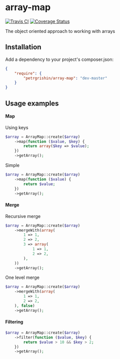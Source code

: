 array-map
=========
[![Travis CI](https://travis-ci.org/petrgrishin/array-map.png "Travis CI")](https://travis-ci.org/petrgrishin/array-map)
[![Coverage Status](https://coveralls.io/repos/petrgrishin/array-map/badge.png?branch=master)](https://coveralls.io/r/petrgrishin/array-map?branch=master)

The object oriented approach to working with arrays

Installation
------------
Add a dependency to your project's composer.json:
```json
{
    "require": {
        "petrgrishin/array-map": "dev-master"
    }
}
```

Usage examples
--------------
#### Map
Using keys
```php
$array = ArrayMap::create($array)
    ->map(function ($value, $key) {
        return array($key => $value);
    })
    ->getArray();
```

Simple
```php
$array = ArrayMap::create($array)
    ->map(function ($value) {
        return $value;
    })
    ->getArray();
```

#### Merge
Recursive merge
```php
$array = ArrayMap::create($array)
    ->mergeWith(array(
        1 => 1,
        2 => 2,
        3 => array(
            1 => 1,
            2 => 2,
        ),
    ))
    ->getArray();
```

One level merge
```php
$array = ArrayMap::create($array)
    ->mergeWith(array(
        1 => 1,
        2 => 2,
    ), false)
    ->getArray();
```

#### Filtering
```php
$array = ArrayMap::create($array)
    ->filter(function ($value, $key) {
        return $value > 10 && $key > 2;
    })
    ->getArray();
```